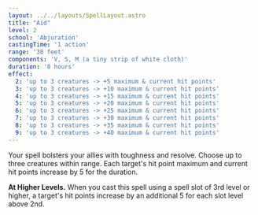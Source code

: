 ```yaml
---
layout: ../../layouts/SpellLayout.astro
title: "Aid"
level: 2
school: 'Abjuration'
castingTime: '1 action'
range: '30 feet'
components: 'V, S, M (a tiny strip of white cloth)'
duration: '8 hours'
effect:
  2: 'up to 3 creatures -> +5 maximum & current hit points'
  3: 'up to 3 creatures -> +10 maximum & current hit points'
  4: 'up to 3 creatures -> +15 maximum & current hit points'
  5: 'up to 3 creatures -> +20 maximum & current hit points'
  6: 'up to 3 creatures -> +25 maximum & current hit points'
  7: 'up to 3 creatures -> +30 maximum & current hit points'
  8: 'up to 3 creatures -> +35 maximum & current hit points'
  9: 'up to 3 creatures -> +40 maximum & current hit points'
---
```


Your spell bolsters your allies with toughness and resolve. Choose up to three creatures within range. Each target's hit point maximum and current hit points increase by 5 for the duration.

**At Higher Levels.** When you cast this spell using a spell slot of 3rd level or higher, a target's hit points increase by an additional 5 for each slot level above 2nd.